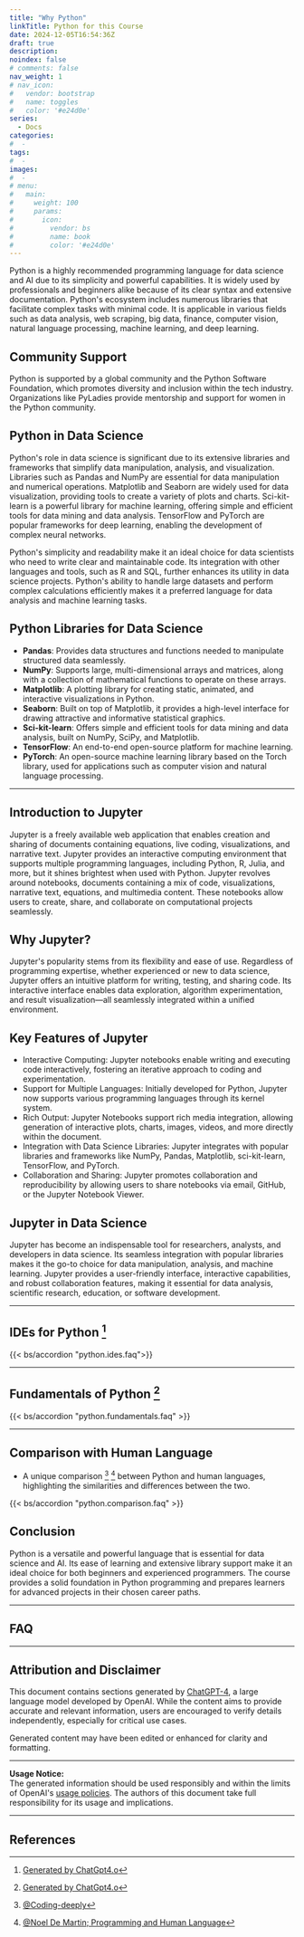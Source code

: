 ```yaml
---
title: "Why Python"
linkTitle: Python for this Course
date: 2024-12-05T16:54:36Z
draft: true
description: 
noindex: false
# comments: false
nav_weight: 1
# nav_icon:
#   vendor: bootstrap
#   name: toggles
#   color: '#e24d0e'
series:
  - Docs
categories:
#  - 
tags:
#  - 
images:
#  - 
# menu:
#   main:
#     weight: 100
#     params:
#       icon:
#         vendor: bs
#         name: book
#         color: '#e24d0e'
---
```



Python is a highly recommended programming language for data science and AI due to its simplicity and powerful capabilities. It is widely used by professionals and beginners alike because of its clear syntax and extensive documentation. Python's ecosystem includes numerous libraries that facilitate complex tasks with minimal code. It is applicable in various fields such as data analysis, web scraping, big data, finance, computer vision, natural language processing, machine learning, and deep learning.

## Community Support

Python is supported by a global community and the Python Software Foundation, which promotes diversity and inclusion within the tech industry. Organizations like PyLadies provide mentorship and support for women in the Python community.

## Python in Data Science

Python's role in data science is significant due to its extensive libraries and frameworks that simplify data manipulation, analysis, and visualization. Libraries such as Pandas and NumPy are essential for data manipulation and numerical operations. Matplotlib and Seaborn are widely used for data visualization, providing tools to create a variety of plots and charts. Sci-kit-learn is a powerful library for machine learning, offering simple and efficient tools for data mining and data analysis. TensorFlow and PyTorch are popular frameworks for deep learning, enabling the development of complex neural networks.

Python's simplicity and readability make it an ideal choice for data scientists who need to write clear and maintainable code. Its integration with other languages and tools, such as R and SQL, further enhances its utility in data science projects. Python's ability to handle large datasets and perform complex calculations efficiently makes it a preferred language for data analysis and machine learning tasks.

## Python Libraries for Data Science

- **Pandas**: Provides data structures and functions needed to manipulate structured data seamlessly.
- **NumPy**: Supports large, multi-dimensional arrays and matrices, along with a collection of mathematical functions to operate on these arrays.
- **Matplotlib**: A plotting library for creating static, animated, and interactive visualizations in Python.
- **Seaborn**: Built on top of Matplotlib, it provides a high-level interface for drawing attractive and informative statistical graphics.
- **Sci-kit-learn**: Offers simple and efficient tools for data mining and data analysis, built on NumPy, SciPy, and Matplotlib.
- **TensorFlow**: An end-to-end open-source platform for machine learning.
- **PyTorch**: An open-source machine learning library based on the Torch library, used for applications such as computer vision and natural language processing.

---

## Introduction to Jupyter

Jupyter is a freely available web application that enables creation and sharing of documents containing equations, live coding, visualizations, and narrative text. Jupyter provides an interactive computing environment that supports multiple programming languages, including Python, R, Julia, and more, but it shines brightest when used with Python. Jupyter revolves around notebooks, documents containing a mix of code, visualizations, narrative text, equations, and multimedia content. These notebooks allow users to create, share, and collaborate on computational projects seamlessly.

## Why Jupyter?

Jupyter's popularity stems from its flexibility and ease of use. Regardless of programming expertise, whether experienced or new to data science, Jupyter offers an intuitive platform for writing, testing, and sharing code. Its interactive interface enables data exploration, algorithm experimentation, and result visualization—all seamlessly integrated within a unified environment.

## Key Features of Jupyter

- Interactive Computing: Jupyter notebooks enable writing and executing code interactively, fostering an iterative approach to coding and experimentation.
- Support for Multiple Languages: Initially developed for Python, Jupyter now supports various programming languages through its kernel system.
- Rich Output: Jupyter Notebooks support rich media integration, allowing generation of interactive plots, charts, images, videos, and more directly within the document.
- Integration with Data Science Libraries: Jupyter integrates with popular libraries and frameworks like NumPy, Pandas, Matplotlib, sci-kit-learn, TensorFlow, and PyTorch.
- Collaboration and Sharing: Jupyter promotes collaboration and reproducibility by allowing users to share notebooks via email, GitHub, or the Jupyter Notebook Viewer.

## Jupyter in Data Science

Jupyter has become an indispensable tool for researchers, analysts, and developers in data science. Its seamless integration with popular libraries makes it the go-to choice for data manipulation, analysis, and machine learning. Jupyter provides a user-friendly interface, interactive capabilities, and robust collaboration features, making it essential for data analysis, scientific research, education, or software development.

---

## IDEs for Python [^1]

{{< bs/accordion "python.ides.faq">}}

---

## Fundamentals of Python [^2]

{{< bs/accordion "python.fundamentals.faq" >}}

---

## Comparison with Human Language 

- A unique comparison [^3] [^4] between Python and human languages, highlighting the similarities and differences between the two.

{{< bs/accordion "python.comparison.faq" >}}

## Conclusion

Python is a versatile and powerful language that is essential for data science and AI. Its ease of learning and extensive library support make it an ideal choice for both beginners and experienced programmers. The course provides a solid foundation in Python programming and prepares learners for advanced projects in their chosen career paths.

---

## FAQ

---


## Attribution and Disclaimer

This document contains sections generated by [ChatGPT-4](https://openai.com/chatgpt), a large language model developed by OpenAI. While the content aims to provide accurate and relevant information, users are encouraged to verify details independently, especially for critical use cases.

Generated content may have been edited or enhanced for clarity and formatting.

---

**Usage Notice:**  
The generated information should be used responsibly and within the limits of OpenAI's [usage policies](https://openai.com/policies). The authors of this document take full responsibility for its usage and implications.

---

## References

[^1]: [Generated by ChatGpt4.o](https://openai.com/chatgpt)
[^2]: [Generated by ChatGpt4.o](https://openai.com/chatgpt)
[^3]: [@Coding-deeply](https://www.codingdeeply.com/programming-language-vs-natural-language/)
[^4]: [@Noel De Martin; Programming and Human Language](https://noeldemartin.com/blog/programming-and-human-languages)

